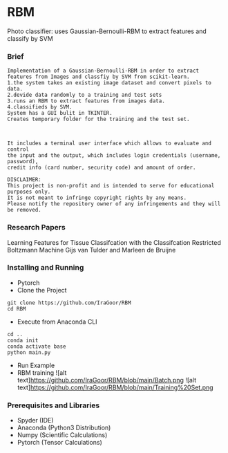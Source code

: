 # RBM
Photo classifier: uses Gaussian-Bernoulli-RBM to extract features and classify by SVM

### Brief
```
Implementation of a Gaussian-Bernoulli-RBM in order to extract features from Images and classfiy by SVM from scikit-learn.
1.the system takes an existing image dataset and convert pixels to data.
2.devide data randomly to a training and test sets
3.runs an RBM to extract features from images data.
4.classifieds by SVM.
System has a GUI bulit in TKINTER.
Creates temporary folder for the training and the test set.



It includes a terminal user interface which allows to evaluate and control 
the input and the output, which includes login credentials (username, password), 
credit info (card number, security code) and amount of order.

DISCLAIMER:
This project is non-profit and is intended to serve for educational purposes only.
It is not meant to infringe copyright rights by any means.
Please notify the repository owner of any infringements and they will be removed.
```
### Research Papers
Learning Features for Tissue Classifcation
with the Classifcation Restricted
Boltzmann Machine
Gijs van Tulder and Marleen de Bruijne

### Installing and Running
- Pytorch
- Clone the Project
```
git clone https://github.com/IraGoor/RBM
cd RBM
```
- Execute from Anaconda CLI
```
cd ..
conda init
conda activate base
python main.py
```
- Run Example
- RBM training
![alt text]https://github.com/IraGoor/RBM/blob/main/Batch.png
![alt text]https://github.com/IraGoor/RBM/blob/main/Training%20Set.png
### Prerequisites and Libraries
- Spyder (IDE)
- Anaconda (Python3 Distribution)
- Numpy (Scientific Calculations)
- Pytorch (Tensor Calculations)
